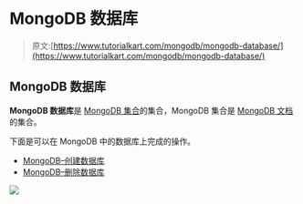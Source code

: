 # MongoDB 数据库

> 原文:[https://www.tutorialkart.com/mongodb/mongodb-database/](https://www.tutorialkart.com/mongodb/mongodb-database/)

## MongoDB 数据库

**MongoDB 数据库**是 [MongoDB 集合](https://www.tutorialkart.com/mongodb/mongodb-collection/)的集合，MongoDB 集合是 [MongoDB 文档](https://www.tutorialkart.com/mongodb/mongodb-document/)的集合。

下面是可以在 MongoDB 中的数据库上完成的操作。

*   [MongoDB–创建数据库](https://www.tutorialkart.com/mongodb/mongodb-create-database/)
*   [MongoDB–删除数据库](https://www.tutorialkart.com/mongodb/mongodb-delete-database/)

[![](../Images/925da31b32d6bc3827932f6c8afb11bb.png)](https://www.tutorialkart.com/)
